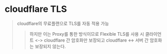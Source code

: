 # cloudflare TLS

> cloudflare의 무료플랜으로 TLS를 자동 적용 가능
>
> > 하지만 이는 Proxy를 통한 방식이므로 Flexible TLS를 사용 시 클라이언트 <-> cloudflare 간 암호화만 보장되고 cloudflare <-> 서버 간 암호화는 보장되지 않는다.
